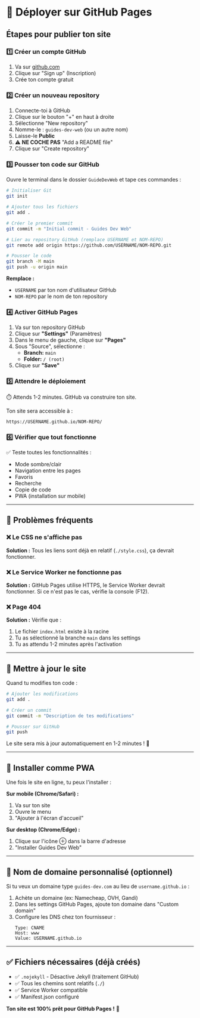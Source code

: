 # 🚀 Déployer sur GitHub Pages

## Étapes pour publier ton site

### 1️⃣ Créer un compte GitHub
1. Va sur [github.com](https://github.com)
2. Clique sur "Sign up" (Inscription)
3. Crée ton compte gratuit

### 2️⃣ Créer un nouveau repository
1. Connecte-toi à GitHub
2. Clique sur le bouton "+" en haut à droite
3. Sélectionne "New repository"
4. Nomme-le : `guides-dev-web` (ou un autre nom)
5. Laisse-le **Public**
6. ⚠️ **NE COCHE PAS** "Add a README file"
7. Clique sur "Create repository"

### 3️⃣ Pousser ton code sur GitHub

Ouvre le terminal dans le dossier `GuideDevWeb` et tape ces commandes :

```bash
# Initialiser Git
git init

# Ajouter tous les fichiers
git add .

# Créer le premier commit
git commit -m "Initial commit - Guides Dev Web"

# Lier au repository GitHub (remplace USERNAME et NOM-REPO)
git remote add origin https://github.com/USERNAME/NOM-REPO.git

# Pousser le code
git branch -M main
git push -u origin main
```

**Remplace :**
- `USERNAME` par ton nom d'utilisateur GitHub
- `NOM-REPO` par le nom de ton repository

### 4️⃣ Activer GitHub Pages

1. Va sur ton repository GitHub
2. Clique sur **"Settings"** (Paramètres)
3. Dans le menu de gauche, clique sur **"Pages"**
4. Sous "Source", sélectionne :
   - **Branch:** `main`
   - **Folder:** `/ (root)`
5. Clique sur **"Save"**

### 5️⃣ Attendre le déploiement

⏱️ Attends 1-2 minutes. GitHub va construire ton site.

Ton site sera accessible à :
```
https://USERNAME.github.io/NOM-REPO/
```

### 6️⃣ Vérifier que tout fonctionne

✅ Teste toutes les fonctionnalités :
- Mode sombre/clair
- Navigation entre les pages
- Favoris
- Recherche
- Copie de code
- PWA (installation sur mobile)

---

## 🔧 Problèmes fréquents

### ❌ Le CSS ne s'affiche pas
**Solution :** Tous les liens sont déjà en relatif (`./style.css`), ça devrait fonctionner.

### ❌ Le Service Worker ne fonctionne pas
**Solution :** GitHub Pages utilise HTTPS, le Service Worker devrait fonctionner. Si ce n'est pas le cas, vérifie la console (F12).

### ❌ Page 404
**Solution :** Vérifie que :
1. Le fichier `index.html` existe à la racine
2. Tu as sélectionné la branche `main` dans les settings
3. Tu as attendu 1-2 minutes après l'activation

---

## 🔄 Mettre à jour le site

Quand tu modifies ton code :

```bash
# Ajouter les modifications
git add .

# Créer un commit
git commit -m "Description de tes modifications"

# Pousser sur GitHub
git push
```

Le site sera mis à jour automatiquement en 1-2 minutes ! 🎉

---

## 📱 Installer comme PWA

Une fois le site en ligne, tu peux l'installer :

**Sur mobile (Chrome/Safari) :**
1. Va sur ton site
2. Ouvre le menu
3. "Ajouter à l'écran d'accueil"

**Sur desktop (Chrome/Edge) :**
1. Clique sur l'icône ⊕ dans la barre d'adresse
2. "Installer Guides Dev Web"

---

## 🎯 Nom de domaine personnalisé (optionnel)

Si tu veux un domaine type `guides-dev.com` au lieu de `username.github.io` :

1. Achète un domaine (ex: Namecheap, OVH, Gandi)
2. Dans les settings GitHub Pages, ajoute ton domaine dans "Custom domain"
3. Configure les DNS chez ton fournisseur :
   ```
   Type: CNAME
   Host: www
   Value: USERNAME.github.io
   ```

---

## ✅ Fichiers nécessaires (déjà créés)

- ✅ `.nojekyll` - Désactive Jekyll (traitement GitHub)
- ✅ Tous les chemins sont relatifs (`./`)
- ✅ Service Worker compatible
- ✅ Manifest.json configuré

**Ton site est 100% prêt pour GitHub Pages !** 🚀
